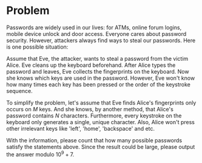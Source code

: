 # Problem

Passwords are widely used in our lives: for ATMs, online forum logins, mobile device unlock and door access. Everyone cares about password security. However, attackers always find ways to steal our passwords. Here is one possible situation:

Assume that Eve, the attacker, wants to steal a password from the victim Alice. Eve cleans up the keyboard beforehand. After Alice types the password and leaves, Eve collects the fingerprints on the keyboard. Now she knows which keys are used in the password. However, Eve won't know how many times each key has been pressed or the order of the keystroke sequence.

To simplify the problem, let's assume that Eve finds Alice's fingerprints only occurs on $M$ keys. And she knows, by another method, that Alice's password contains $N$ characters. Furthermore, every keystroke on the keyboard only generates a single, unique character. Also, Alice won't press other irrelevant keys like 'left', 'home', 'backspace' and etc.

With the information, please count that how many possible passwords satisfy the statements above. Since the result could be large, please output the answer modulo $10^9+7$.
